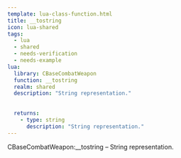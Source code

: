 ```yaml
---
template: lua-class-function.html
title: __tostring
icon: lua-shared
tags:
  - lua
  - shared
  - needs-verification
  - needs-example
lua:
  library: CBaseCombatWeapon
  function: __tostring
  realm: shared
  description: "String representation."
  
  
  returns:
    - type: string
      description: "String representation."
---
```


<div class="lua__search__keywords">
CBaseCombatWeapon:__tostring &#x2013; String representation.
</div>
